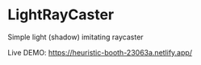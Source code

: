 # LightRayCaster
Simple light (shadow) imitating raycaster

Live DEMO:
https://heuristic-booth-23063a.netlify.app/
